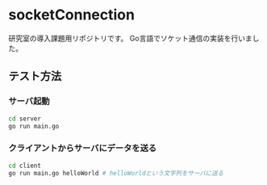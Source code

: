 # socketConnection

研究室の導入課題用リポジトリです。
Go言語でソケット通信の実装を行いました。

## テスト方法

### サーバ起動

```bash
cd server
go run main.go
```

### クライアントからサーバにデータを送る

```bash
cd client
go run main.go helloWorld # helloWorldという文字列をサーバに送る
```
